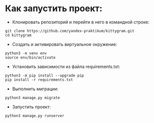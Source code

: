 # Как запустить проект:
- Клонировать репозиторий и перейти в него в командной строке:
```
git clone https://github.com/yandex-praktikum/kittygram.git
cd kittygram
```
- Cоздать и активировать виртуальное окружение:
```
python3 -m venv env
source env/bin/activate
```
- Установить зависимости из файла requirements.txt:
```
python3 -m pip install --upgrade pip
pip install -r requirements.txt
```
- Выполнить миграции:
```
python3 manage.py migrate
```
- Запустить проект:
```
python3 manage.py runserver
```
